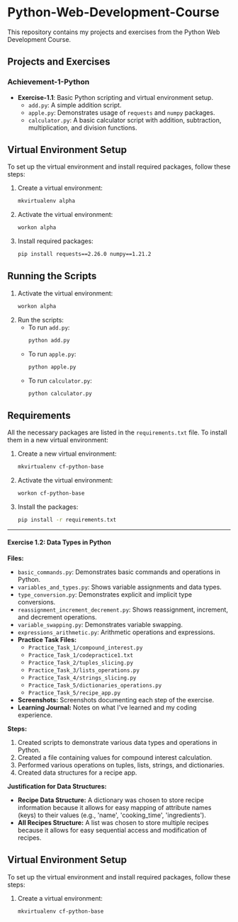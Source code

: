 # Python-Web-Development-Course

This repository contains my projects and exercises from the Python Web Development Course.

## Projects and Exercises

### Achievement-1-Python

- **Exercise-1.1**: Basic Python scripting and virtual environment setup.
  - `add.py`: A simple addition script.
  - `apple.py`: Demonstrates usage of `requests` and `numpy` packages.
  - `calculator.py`: A basic calculator script with addition, subtraction, multiplication, and division functions.

## Virtual Environment Setup

To set up the virtual environment and install required packages, follow these steps:

1. Create a virtual environment:
   ```bash
   mkvirtualenv alpha
   ```
2. Activate the virtual environment:
   ```bash
   workon alpha
   ```
3. Install required packages:
   ```bash
   pip install requests==2.26.0 numpy==1.21.2
   ```

## Running the Scripts

1. Activate the virtual environment:
   ```bash
   workon alpha
   ```
2. Run the scripts:
   - To run `add.py`:
     ```bash
     python add.py
     ```
   - To run `apple.py`:
     ```bash
     python apple.py
     ```
   - To run `calculator.py`:
     ```bash
     python calculator.py
     ```

## Requirements

All the necessary packages are listed in the `requirements.txt` file. To install them in a new virtual environment:

1. Create a new virtual environment:
   ```bash
   mkvirtualenv cf-python-base
   ```
2. Activate the virtual environment:
   ```bash
   workon cf-python-base
   ```
3. Install the packages:
   ```bash
   pip install -r requirements.txt
   ```

---

#### Exercise 1.2: Data Types in Python

**Files:**

- `basic_commands.py`: Demonstrates basic commands and operations in Python.
- `variables_and_types.py`: Shows variable assignments and data types.
- `type_conversion.py`: Demonstrates explicit and implicit type conversions.
- `reassignment_increment_decrement.py`: Shows reassignment, increment, and decrement operations.
- `variable_swapping.py`: Demonstrates variable swapping.
- `expressions_arithmetic.py`: Arithmetic operations and expressions.
- **Practice Task Files:**
  - `Practice_Task_1/compound_interest.py`
  - `Practice_Task_1/codepractice1.txt`
  - `Practice_Task_2/tuples_slicing.py`
  - `Practice_Task_3/lists_operations.py`
  - `Practice_Task_4/strings_slicing.py`
  - `Practice_Task_5/dictionaries_operations.py`
  - `Practice_Task_5/recipe_app.py`
- **Screenshots:** Screenshots documenting each step of the exercise.
- **Learning Journal:** Notes on what I've learned and my coding experience.

**Steps:**

1. Created scripts to demonstrate various data types and operations in Python.
2. Created a file containing values for compound interest calculation.
3. Performed various operations on tuples, lists, strings, and dictionaries.
4. Created data structures for a recipe app.

**Justification for Data Structures:**

- **Recipe Data Structure:** A dictionary was chosen to store recipe information because it allows for easy mapping of attribute names (keys) to their values (e.g., 'name', 'cooking_time', 'ingredients').
- **All Recipes Structure:** A list was chosen to store multiple recipes because it allows for easy sequential access and modification of recipes.

## Virtual Environment Setup

To set up the virtual environment and install required packages, follow these steps:

1. Create a virtual environment:
   ```bash
   mkvirtualenv cf-python-base


   ```
